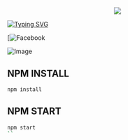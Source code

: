 ## <h3 align="center">

  <p align="center"><img src="https://img.shields.io/badge/WELCOME%20TO -ARYAN PROJECT BOT-green?colorA=%23ff0000&colorB=%23017e40&style=flat-square">  

</h3>

[![Typing SVG](https://readme-typing-svg.herokuapp.com?font=Neuton&font-weight=bold&size=20&color=FFFF00&background=FF0000&center=true&vCenter=true&width=400&height=60&lines=HELLO+FRIENDS+I'M+MR+LEGEND+ARYAN+😈+🤞;ARYAN+PROJECT+BOT;ARYAN+FCA+BOT;THANKYOU+FOR+USING+ARYAN+PROJECT&border=20px+solid+000000&speed=100)](https://git.io/typing-svg)

[![Facebook](https://www.facebook.com/100095349618966/posts/454495094405474/?substory_index=1105638057649846&app=fbl)

![Image](https://i.imgur.com/cWkpLqT.jpeg)


## NPM INSTALL 
```bash
npm install
```
## NPM START
```bash
npm start
``
